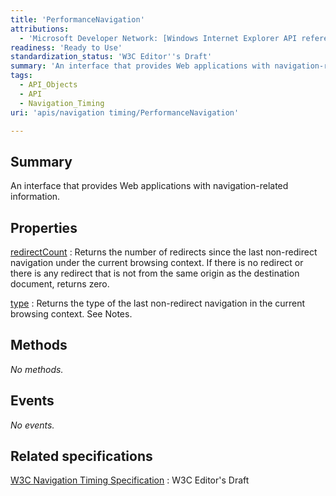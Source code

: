 ```yaml
---
title: 'PerformanceNavigation'
attributions:
  - 'Microsoft Developer Network: [Windows Internet Explorer API reference Article](http://msdn.microsoft.com/en-us/library/ie/hh828809%28v=vs.85%29.aspx)'
readiness: 'Ready to Use'
standardization_status: 'W3C Editor''s Draft'
summary: 'An interface that provides Web applications with navigation-related information.'
tags:
  - API_Objects
  - API
  - Navigation_Timing
uri: 'apis/navigation timing/PerformanceNavigation'

---
```

## Summary

An interface that provides Web applications with navigation-related information.

## Properties

[redirectCount](/apis/navigation_timing/PerformanceNavigation/redirectCount)
:   Returns the number of redirects since the last non-redirect navigation under the current browsing context. If there is no redirect or there is any redirect that is not from the same origin as the destination document, returns zero.

[type](/apis/navigation_timing/PerformanceNavigation/type)
:   Returns the type of the last non-redirect navigation in the current browsing context. See Notes.

## Methods

*No methods.*

## Events

*No events.*

## Related specifications

[W3C Navigation Timing Specification](http://w3c-test.org/webperf/specs/NavigationTiming/)
:   W3C Editor's Draft
